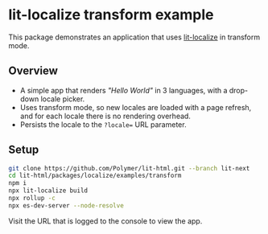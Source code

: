 # lit-localize transform example

This package demonstrates an application that uses [lit-localize](https://github.com/PolymerLabs/lit-localize) in transform
mode.

## Overview

- A simple app that renders _"Hello World"_ in 3 languages, with a drop-down
  locale picker.
- Uses transform mode, so new locales are loaded with a page refresh, and for each locale there is no rendering overhead.
- Persists the locale to the `?locale=` URL parameter.

## Setup

```bash
git clone https://github.com/Polymer/lit-html.git --branch lit-next
cd lit-html/packages/localize/examples/transform
npm i
npx lit-localize build
npx rollup -c
npx es-dev-server --node-resolve
```

Visit the URL that is logged to the console to view the app.
